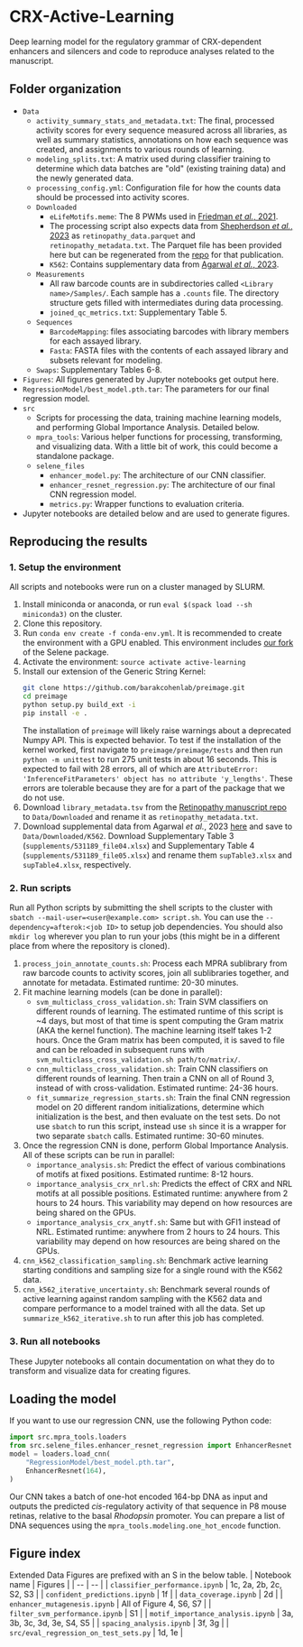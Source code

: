 # CRX-Active-Learning
Deep learning model for the regulatory grammar of CRX-dependent enhancers and silencers and code to reproduce analyses related to the manuscript.

## Folder organization
- `Data`
    - `activity_summary_stats_and_metadata.txt`: The final, processed activity scores for every sequence measured across all libraries, as well as summary statistics, annotations on how each sequence was created, and assignments to various rounds of learning.
    - `modeling_splits.txt`: A matrix used during classifier training to determine which data batches are "old" (existing training data) and the newly generated data.
    - `processing_config.yml`: Configuration file for how the counts data should be processed into activity scores.
    - `Downloaded`
        - `eLifeMotifs.meme`: The 8 PWMs used in [Friedman *et al.*, 2021](https://elifesciences.org/articles/67403).
        - The processing script also expects data from [Shepherdson *et al.*, 2023](https://www.biorxiv.org/content/10.1101/2023.05.27.542576v1.full) as `retinopathy_data.parquet` and `retinopathy_metadata.txt`. The Parquet file has been provided here but can be regenerated from the [repo](https://github.com/barakcohenlab/retinopathy-manuscript) for that publication.
        - `K562`: Contains supplementary data from [Agarwal *et al.*, 2023](https://www.biorxiv.org/content/10.1101/2023.03.05.531189v1).
    - `Measurements`
        - All raw barcode counts are in subdirectories called `<Library name>/Samples/`. Each sample has a `.counts` file. The directory structure gets filled with intermediates during data processing.
        - `joined_qc_metrics.txt`: Supplementary Table 5.
    - `Sequences`
        - `BarcodeMapping`: files associating barcodes with library members for each assayed library.
        - `Fasta`: FASTA files with the contents of each assayed library and subsets relevant for modeling.
    - `Swaps`: Supplementary Tables 6-8.
- `Figures`: All figures generated by Jupyter notebooks get output here.
- `RegressionModel/best_model.pth.tar`: The parameters for our final regression model.
- `src`
    - Scripts for processing the data, training machine learning models, and performing Global Importance Analysis. Detailed below.
    - `mpra_tools`: Various helper functions for processing, transforming, and visualizing data. With a little bit of work, this could become a standalone package.
    - `selene_files`
        - `enhancer_model.py`: The architecture of our CNN classifier.
        - `enhancer_resnet_regression.py`: The architecture of our final CNN regression model.
        - `metrics.py`: Wrapper functions to evaluation criteria.
- Jupyter notebooks are detailed below and are used to generate figures.

## Reproducing the results
### 1. Setup the environment
All scripts and notebooks were run on a cluster managed by SLURM.

1. Install miniconda or anaconda, or run `eval $(spack load --sh miniconda3)` on the cluster.
2. Clone this repository.
3. Run `conda env create -f conda-env.yml`. It is recommended to create the environment with a GPU enabled. This environment includes [our fork](https://github.com/rfriedman22/selene) of the Selene package.
4. Activate the environment: `source activate active-learning`
5. Install our extension of the Generic String Kernel:
    ```sh
    git clone https://github.com/barakcohenlab/preimage.git
    cd preimage
    python setup.py build_ext -i
    pip install -e .
    ```
    The installation of `preimage` will likely raise warnings about a deprecated Numpy API. This is expected behavior. To test if the installation of the kernel worked, first navigate to `preimage/preimage/tests` and then run `python -m unittest` to run 275 unit tests in about 16 seconds. This is expected to fail with 28 errors, all of which are `AttributeError: 'InferenceFitParameters' object has no attribute 'y_lengths'`. These errors are tolerable because they are for a part of the package that we do not use.
6. Download `library_metadata.tsv` from the [Retinopathy manuscript repo](https://github.com/barakcohenlab/retinopathy-manuscript/blob/main/Library_Details/library_metadata.tsv) to `Data/Downloaded` and rename it as `retinopathy_metadata.txt`.
7. Download supplemental data from Agarwal *et al.*, 2023 [here](https://www.biorxiv.org/content/10.1101/2023.03.05.531189v1.supplementary-material) and save to `Data/Downloaded/K562`. Download Supplementary Table 3 (`supplements/531189_file04.xlsx`) and Supplementary Table 4 (`supplements/531189_file05.xlsx`) and rename them `supTable3.xlsx` and `supTable4.xlsx`, respectively.

### 2. Run scripts
Run all Python scripts by submitting the shell scripts to the cluster with `sbatch --mail-user=<user@example.com> script.sh`. You can use the `--dependency=afterok:<job ID>` to setup job dependencies. You should also `mkdir log` wherever you plan to run your jobs (this might be in a different place from where the repository is cloned).

1. `process_join_annotate_counts.sh`: Process each MPRA sublibrary from raw barcode counts to activity scores, join all sublibraries together, and annotate for metadata. Estimated runtime: 20-30 minutes.
2. Fit machine learning models (can be done in parallel):
    - `svm_multiclass_cross_validation.sh`: Train SVM classifiers on different rounds of learning. The estimated runtime of this script is ~4 days, but most of that time is spent computing the Gram matrix (AKA the kernel function). The machine learning itself takes 1-2 hours. Once the Gram matrix has been computed, it is saved to file and can be reloaded in subsequent runs with `svm_multiclass_cross_validation.sh path/to/matrix/`.
    - `cnn_multiclass_cross_validation.sh`: Train CNN classifiers on different rounds of learning. Then train a CNN on all of Round 3, instead of with cross-validation. Estimated runtime: 24-36 hours.
    - `fit_summarize_regression_starts.sh`: Train the final CNN regression model on 20 different random initializations, determine which initialization is the best, and then evaluate on the test sets. Do not use `sbatch` to run this script, instead use `sh` since it is a wrapper for two separate `sbatch` calls. Estimated runtime: 30-60 minutes.
3. Once the regression CNN is done, perform Global Importance Analysis. All of these scripts can be run in parallel:
    - `importance_analysis.sh`: Predict the effect of various combinations of motifs at fixed positions. Estimated runtime: 8-12 hours.
    - `importance_analysis_crx_nrl.sh`: Predicts the effect of CRX and NRL motifs at all possible positions. Estimated runtime: anywhere from 2 hours to 24 hours. This variability may depend on how resources are being shared on the GPUs.
    - `importance_analysis_crx_anytf.sh`: Same but with GFI1 instead of NRL. Estimated runtime: anywhere from 2 hours to 24 hours. This variability may depend on how resources are being shared on the GPUs.
4. `cnn_k562_classification_sampling.sh`: Benchmark active learning starting conditions and sampling size for a single round with the K562 data.
5. `cnn_k562_iterative_uncertainty.sh`: Benchmark several rounds of active learning against random sampling with the K562 data and compare performance to a model trained with all the data. Set up `summarize_k562_iterative.sh` to run after this job has completed.

### 3. Run all notebooks
These Jupyter notebooks all contain documentation on what they do to transform and visualize data for creating figures.

## Loading the model
If you want to use our regression CNN, use the following Python code:
```python
import src.mpra_tools.loaders
from src.selene_files.enhancer_resnet_regression import EnhancerResnet
model = loaders.load_cnn(
    "RegressionModel/best_model.pth.tar",
    EnhancerResnet(164),
)
```
Our CNN takes a batch of one-hot encoded 164-bp DNA as input and outputs the predicted *cis*-regulatory activity of that sequence in P8 mouse retinas, relative to the basal *Rhodopsin* promoter. You can prepare a list of DNA sequences using the `mpra_tools.modeling.one_hot_encode` function.

## Figure index
Extended Data Figures are prefixed with an S in the below table.
| Notebook name | Figures |
| -- | -- |
| `classifier_performance.ipynb` | 1c, 2a, 2b, 2c, S2, S3 |
| `confident_predictions.ipynb` | 1f |
| `data_coverage.ipynb` | 2d |
| `enhancer_mutagenesis.ipynb` | All of Figure 4, S6, S7 |
| `filter_svm_performance.ipynb` | S1 |
| `motif_importance_analysis.ipynb` | 3a, 3b, 3c, 3d, 3e, S4, S5 |
| `spacing_analysis.ipynb` | 3f, 3g |
| `src/eval_regression_on_test_sets.py` | 1d, 1e |
